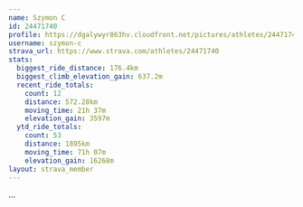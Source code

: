 ```yaml
---
name: Szymon C
id: 24471740
profile: https://dgalywyr863hv.cloudfront.net/pictures/athletes/24471740/7213253/2/large.jpg
username: szymon-c
strava_url: https://www.strava.com/athletes/24471740
stats:
  biggest_ride_distance: 176.4km
  biggest_climb_elevation_gain: 637.2m
  recent_ride_totals:
    count: 12
    distance: 572.28km
    moving_time: 21h 37m
    elevation_gain: 3597m
  ytd_ride_totals:
    count: 53
    distance: 1895km
    moving_time: 71h 07m
    elevation_gain: 16268m
layout: strava_member
--- 
```

...
